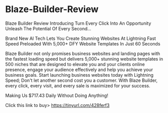 # Blaze-Builder-Review
Blaze Builder Review
Introducing
Turn Every Click Into An Opportunity
Unleash The Potential Of Every Second…

Brand New AI Tech Lets You Create Stunning Websites At Lightning Fast Speed Preloaded With 5,000+ DFY Website Templates In Just 60 Seconds

Blaze Builder not only promises business websites and landing pages with the fastest loading speed but delivers 5,000+ stunning website templates in 500 niches that are designed to elevate you and your clients online presence, engage your audience effectively and help you achieve your business goals.
​Start launching business websites today with Lightning Speed; Don't let another second cost you a customer. 
​With Blaze Builder, every click, every visit, and every sale is maximized for your success.

Making Us $717.43 Daily Without Doing Anything!

Click this link to buy> https://tinyurl.com/428ferf3
